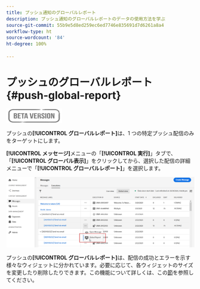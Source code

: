 ```yaml
---
title: プッシュ通知のグローバルレポート
description: プッシュ通知のグローバルレポートのデータの使用方法を学ぶ
source-git-commit: 55b9e5d8ed259ec6ed7746e835691d7d6261a8a4
workflow-type: ht
source-wordcount: '84'
ht-degree: 100%

---
```


# プッシュのグローバルレポート {#push-global-report}

![](../assets/do-not-localize/badge.png)

プッシュの&#x200B;**[!UICONTROL グローバルレポート]**&#x200B;は、1 つの特定プッシュ配信のみをターゲットにします。

**[!UICONTROL メッセージ]**&#x200B;メニューの「**[!UICONTROL 実行]**」タブで、「**[!UICONTROL グローバル表示]**」をクリックしてから、選択した配信の詳細メニューで「**[!UICONTROL グローバルレポート]**」を選択します。

![](../assets/global_report_11.png)

プッシュの&#x200B;**[!UICONTROL グローバルレポート]**&#x200B;は、配信の成功とエラーを示す様々なウィジェットに分かれています。必要に応じて、各ウィジェットのサイズを変更したり削除したりできます。この機能について詳しくは、この[節](global-report.md#modify-dashboard)を参照してください。
